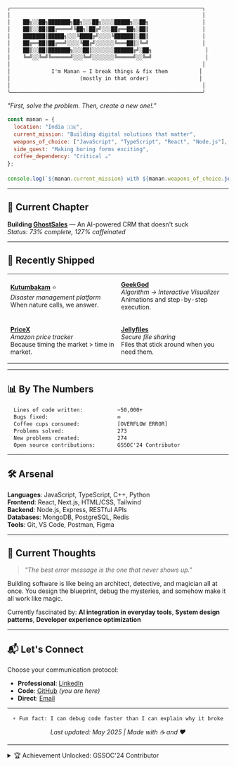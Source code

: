 ```
╭─────────────────────────────────────────────────────────────╮
│                                                             │
│    ██╗░░██╗███████╗██╗░░░██╗░░░░█████╗░░██╗                 │
│    ██║░░██║██╔════╝╚██╗░██╔╝░░░██╔══██╗░██║                 │
│    ███████║█████╗░░░╚████╔╝░░░░╚██████║░██║                 │
│    ██╔══██║██╔══╝░░░░╚██╔╝░░░░░░╚═══██║░╚═╝                 │
│    ██║░░██║███████╗░░░██║░░░░░░░██████╔╝░██╗                 │
│    ╚═╝░░╚═╝╚══════╝░░░╚═╝░░░░░░░╚═════╝░░╚═╝                 │
│                                                             │
│             I'm Manan — I break things & fix them          │
│                      (mostly in that order)                │
│                                                             │
╰─────────────────────────────────────────────────────────────╯
```

<div align="left">

*"First, solve the problem. Then, create a new one!."*

```javascript
const manan = {
  location: "India 🇮🇳",
  current_mission: "Building digital solutions that matter",
  weapons_of_choice: ["JavaScript", "TypeScript", "React", "Node.js"],
  side_quest: "Making boring forms exciting",
  coffee_dependency: "Critical ☕"
};

console.log(`${manan.current_mission} with ${manan.weapons_of_choice.join(" & ")}`);
```

</div>

---

## 🎯 Current Chapter

**Building [GhostSales](https://ghostsales.vercel.app)** — An AI-powered CRM that doesn't suck  
*Status: 73% complete, 127% caffeinated*

---

## 🚀 Recently Shipped

<table>
<tr>
<td width="50%">

**[Kutumbakam](https://devkutumbakam.vercel.app)** ⭐  
*Disaster management platform*  
When nature calls, we answer.

</td>
<td width="50%">

**[GeekGod](https://geekgod.vercel.app/)**  
*Algorithm → Interactive Visualizer*  
 Animations and step-by-step execution.

</td>
</tr>
<tr>
<td>

**[PriceX](https://github.com/manan0209/PriceX)**  
*Amazon price tracker*  
Because timing the market > time in market.

</td>
<td>

**[Jellyfiles](https://github.com/manan0209/jellyfiles)**  
*Secure file sharing*  
Files that stick around when you need them.

</td>
</tr>
</table>

---

## 📊 By The Numbers

```
  Lines of code written:           ~50,000+
  Bugs fixed:                      ∞
  Coffee cups consumed:            [OVERFLOW ERROR]
  Problems solved:                 273
  New problems created:            274
  Open source contributions:       GSSOC'24 Contributor
```

---

## 🛠 Arsenal

**Languages**: JavaScript, TypeScript, C++, Python  
**Frontend**: React, Next.js, HTML/CSS, Tailwind  
**Backend**: Node.js, Express, RESTful APIs  
**Databases**: MongoDB, PostgreSQL, Redis  
**Tools**: Git, VS Code, Postman, Figma  

---

## 💭 Current Thoughts

> *"The best error message is the one that never shows up."*

Building software is like being an architect, detective, and magician all at once. You design the blueprint, debug the mysteries, and somehow make it all work like magic.

Currently fascinated by: **AI integration in everyday tools**, **System design patterns**, **Developer experience optimization**

---

## 📬 Let's Connect

Choose your communication protocol:

- **Professional**: [LinkedIn](https://linkedin.com/in/curiousmanan)
- **Code**: [GitHub](https://github.com/manan0209) *(you are here)*
- **Direct**: [Email](mailto:manangoel0209@gmail.com)

---

<div align="center">

```
⚡ Fun fact: I can debug code faster than I can explain why it broke
```

*Last updated: May 2025 | Made with ☕ and ❤️*

</div>

---

<details>
<summary>🏆 Achievement Unlocked: GSSOC'24 Contributor</summary>

<p align="center">
  <a href="https://gssoc.girlscript.tech/leaderboard">
      <img src="https://raw.githubusercontent.com/GSSoC24/Postman-Challenge/main/docs/assets/Postman%20White.png" width="65" height="65" />
      <img src="https://raw.githubusercontent.com/GSSoC24/Postman-Challenge/main/docs/assets/1.png" width="65" height="65" />
      <img src="https://raw.githubusercontent.com/GSSoC24/Postman-Challenge/main/docs/assets/2.png" width="65" height="65" />
      <img src="https://raw.githubusercontent.com/GSSoC24/Postman-Challenge/main/docs/assets/3.png" width="65" height="65" />
      <img src="https://raw.githubusercontent.com/GSSoC24/Postman-Challenge/main/docs/assets/4.png" width="65" height="65" />
      <img src="https://raw.githubusercontent.com/GSSoC24/Postman-Challenge/main/docs/assets/5.png" width="65" height="65" />
      <img src="https://raw.githubusercontent.com/GSSoC24/Postman-Challenge/main/docs/assets/6.png" width="65" height="65" />
      <img src="https://raw.githubusercontent.com/GSSoC24/Postman-Challenge/main/docs/assets/7.png" width="65" height="65" />
      <img src="https://raw.githubusercontent.com/GSSoC24/Postman-Challenge/main/docs/assets/8.png" width="65" height="65" />
      <img src="https://raw.githubusercontent.com/GSSoC24/Contributor/refs/heads/main/assets/Code%20Luminary.png" width="65" height="65" />
      <img src="https://raw.githubusercontent.com/GSSoC24/Contributor/refs/heads/main/assets/Git%20Explorer.png" width="65" height="65" />
      <img src="https://raw.githubusercontent.com/GSSoC24/Contributor/refs/heads/main/assets/Pull%20Expert.png" width="65" height="65" />
    </a>
</p>

*Unlocked through: Contributing to open source, learning in public, and helping fellow developers*

</details>
